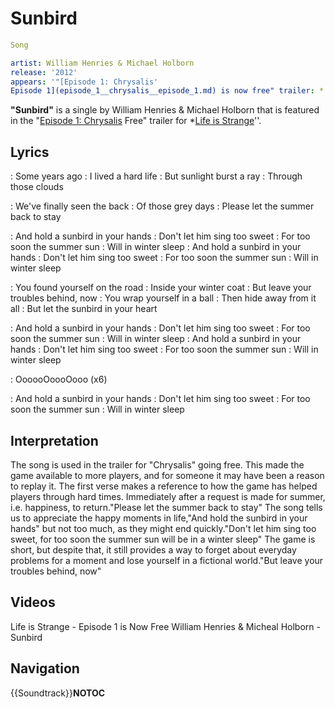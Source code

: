 #  Sunbird 

```yaml
Song

artist: William Henries & Michael Holborn
release: '2012'
appears: '"[Episode 1: Chrysalis'
Episode 1](episode_1__chrysalis__episode_1.md) is now free" trailer: *
```

**"Sunbird"** is a single by William Henries & Michael Holborn that is featured in the "[Episode 1: Chrysalis](episode_1.md) Free" trailer for *[Life is Strange](life_is_strange.md)''.

##  Lyrics 
: Some years ago
: I lived a hard life
: But sunlight burst a ray
: Through those clouds

: We've finally seen the back
: Of those grey days
: Please let the summer back to stay

: And hold a sunbird in your hands
: Don't let him sing too sweet
: For too soon the summer sun
: Will in winter sleep
: And hold a sunbird in your hands
: Don't let him sing too sweet
: For too soon the summer sun
: Will in winter sleep

: You found yourself on the road
: Inside your winter coat
: But leave your troubles behind, now
: You wrap yourself in a ball
: Then hide away from it all
: But let the sunbird in your heart

: And hold a sunbird in your hands
: Don't let him sing too sweet
: For too soon the summer sun
: Will in winter sleep
: And hold a sunbird in your hands
: Don't let him sing too sweet
: For too soon the summer sun
: Will in winter sleep

: OooooOoooOooo (x6)

: And hold a sunbird in your hands
: Don't let him sing too sweet
: For too soon the summer sun
: Will in winter sleep

##  Interpretation 
The song is used in the trailer for "Chrysalis" going free. This made the game available to more players, and for someone it may have been a reason to replay it. The first verse makes a reference to how the game has helped players through hard times. Immediately after a request is made for summer, i.e. happiness, to return."Please let the summer back to stay" The song tells us to appreciate the happy moments in life,"And hold the sunbird in your hands" but not too much, as they might end quickly."Don't let him sing too sweet, for too soon the summer sun will be in a winter sleep" The game is short, but despite that, it still provides a way to forget about everyday problems for a moment and lose yourself in a fictional world."But leave your troubles behind, now"

##  Videos 

Life is Strange - Episode 1 is Now Free
William Henries﻿ & Micheal Holborn - Sunbird

##  Navigation 
{{Soundtrack}}__NOTOC__

